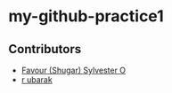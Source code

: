 # my-github-practice1
## Contributors
- [Favour (Shugar) Sylvester O](faralvester@gmail.com)
- [r ubarak](github.com/mubarraqqq)
